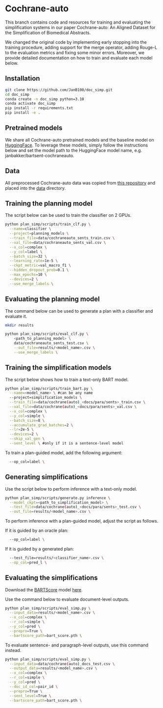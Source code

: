 # Cochrane-auto

This branch contains code and resources for training and evaluating the simplification systems in our paper Cochrane-auto: An Aligned Dataset for the Simplification of Biomedical Abstracts.

We changed the original code by implementing early stopping into the training procedure, adding support for the merge operator, adding Rouge-L to the evaluation metrics and fixing some minor errors. Moreover, we provide detailed documentation on how to train and evaluate each model below.

## Installation

```bash
git clone https://github.com/JanB100/doc_simp.git
cd doc_simp
conda create -n doc_simp python=3.10
conda activate doc_simp
pip install -r requirements.txt
pip install -e .
```

## Pretrained models
We share all Cochrane-auto pretrained models and the baseline model on [HuggingFace](https://huggingface.co/janbakker). To leverage these models, simply follow the instructions below and set the model path to the HuggingFace model name, e.g. janbakker/bartsent-cochraneauto.

## Data
All preprocessed Cochrane-auto data was copied from [this repository](https://github.com/JanB100/cochrane-auto) and placed into the [data](data) directory.

## Training the planning model
The script below can be used to train the classifier on 2 GPUs.

```bash
python plan_simp/scripts/train_clf.py \
  --name=classifier \
  --project=planning_models \
  --train_file=data/cochraneauto_sents_train.csv \
  --val_file=data/cochraneauto_sents_val.csv \
  --x_col=complex \
  --y_col=label \
  --batch_size=32 \
  --learning_rate=1e-5 \
  --ckpt_metric=val_macro_f1 \
  --hidden_dropout_prob=0.1 \
  --max_epochs=10 \
  --devices=2 \
  --use_merge_labels \
```

## Evaluating the planning model
The command below can be used to generate a plan with a classifier and evaluate it.

```bash
mkdir results

python plan_simp/scripts/eval_clf.py \
    <path_to_planning_model> \
    data/cochraneauto_sents_test.csv \
    --out_file=results/<model_name>.csv \
    --use_merge_labels \
```

## Training the simplification models
The script below shows how to train a text-only BART model.

```bash
python plan_simp/scripts/train_bart.py \
  --name=<model_name> \ #can be any name
  --project=simplification_models \
  --train_file=data/cochrane(auto)_<docs/para/sents>_train.csv \
  --val_file=data/cochrane(auto)_<docs/para/sents>_val.csv \
  --x_col=complex \
  --y_col=simple \
  --batch_size=8 \
  --accumulate_grad_batches=2 \
  --lr=2e-5 \
  --devices=2 \
  --skip_val_gen \
  --sent_level \ #only if it is a sentence-level model
```

To train a plan-guided model, add the following argument:

```bash
  --op_col=label \
```

## Generating simplifications
Use the script below to perform inference with a text-only model.

```bash
python plan_simp/scripts/generate.py inference \
  --model_ckpt=<path_to_simplification_model> \
  --test_file=data/cochrane(auto)_<docs/para/sents>_test.csv \
  --out_file=results/<model_name>.csv \
```

To perform inference with a plan-guided model, adjust the script as follows.

If it is guided by an oracle plan:

```bash
  --op_col=label \
```

If it is guided by a generated plan:

```bash
  --test_file=results/<classifier_name>.csv \
  --op_col=pred_l \
```

## Evaluating the simplifications

Download the [BARTScore](https://github.com/neulab/BARTScore/tree/main) model [here](https://drive.google.com/file/d/1_7JfF7KOInb7ZrxKHIigTMR4ChVET01m/view).

Use the command below to evaluate document-level outputs.

```bash
python plan_simp/scripts/eval_simp.py \
  --input_data=results/<model_name>.csv \
  --x_col=complex \
  --r_col=simple \
  --y_col=pred \
  --prepro=True \
  --bartscore_path=bart_score.pth \
```

To evaluate sentence- and paragraph-level outputs, use this command instead.

```bash
python plan_simp/scripts/eval_simp.py \
  --input_data=data/cochrane(auto)_docs_test.csv \
  --output_data=results/<model_name>.csv \
  --x_col=complex \
  --r_col=simple \
  --y_col=pred \
  --doc_id_col=pair_id \
  --prepro=True \
  --sent_level=True \
  --bartscore_path=bart_score.pth \
```
